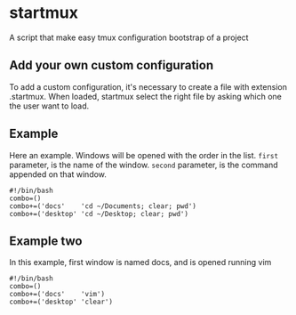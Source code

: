 # startmux

A script that make easy tmux configuration bootstrap of a project

## Add your own custom configuration

To add a custom configuration, it's necessary to create a file with extension .startmux. When loaded, startmux select the right file by asking which one the user want to load.

## Example

Here an example. Windows will be opened with the order in the list. `first` parameter, is the name of the window. `second` parameter, is the command appended on that window.

    #!/bin/bash
    combo=()
    combo+=('docs'    'cd ~/Documents; clear; pwd')
    combo+=('desktop' 'cd ~/Desktop; clear; pwd')

## Example two

In this example, first window is named docs, and is opened running vim

    #!/bin/bash
    combo=()
    combo+=('docs'    'vim')
    combo+=('desktop' 'clear')


